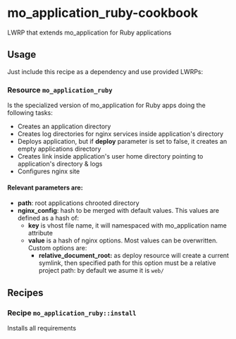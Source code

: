 # mo_application_ruby-cookbook

LWRP that extends mo_application for Ruby applications

## Usage

Just include this recipe as a dependency and use provided LWRPs:

### Resource `mo_application_ruby`

Is the specialized version of mo_application for Ruby apps doing the following
tasks:

* Creates an application directory
* Creates log directories for nginx services inside application's directory
* Deploys application, but if **deploy** parameter is set to false, it creates an empty applications
  directory
* Creates link inside application's user home directory pointing to
  application's directory & logs
* Configures nginx site

#### Relevant parameters are:

* **path**: root applications chrooted directory
* **nginx_config**: hash to be merged with default values. This values are defined as a hash of:
  * **key** is vhost file name, it will namespaced with mo_application name attribute
  * **value** is a hash of nginx options. Most values can be overwritten. Custom options are:
    * **relative_document_root:** as deploy resource will create a current symlink, then specified path
      for this option must be a relative project path: by default we asume it is `web/`

## Recipes

### Recipe `mo_application_ruby::install`

Installs all requirements

